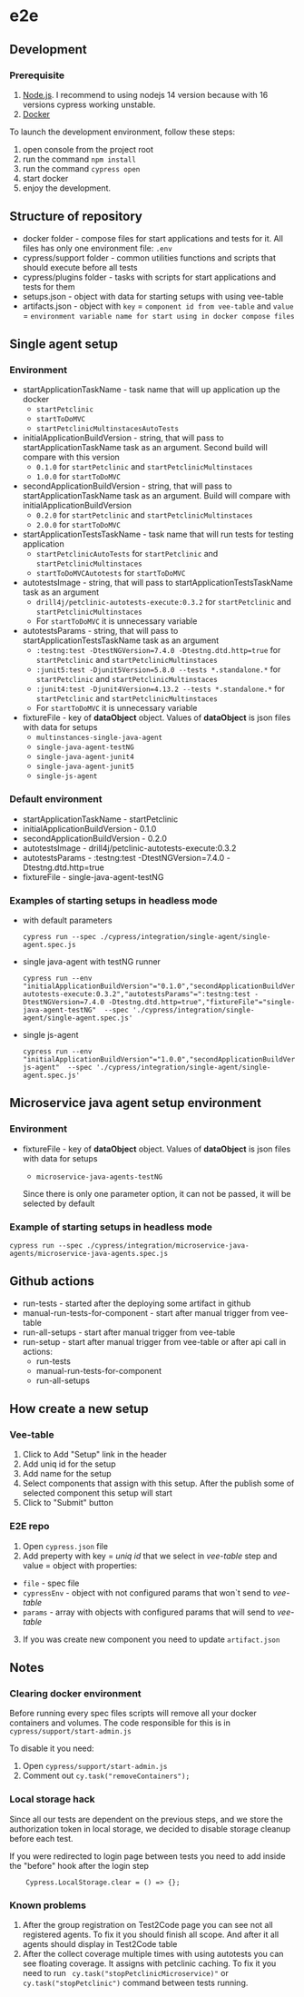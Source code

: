 # e2e

## Development

### Prerequisite

1. [Node.js](https://nodejs.org). I recommend to using nodejs 14 version because with 16 versions cypress working unstable.
2. [Docker](https://www.docker.com/products/docker-desktop/)

To launch the development environment, follow these steps:

1. open console from the project root
2. run the command `npm install`
3. run the command `cypress open`
4. start docker
5. enjoy the development.

## Structure of repository

* docker folder -  compose files for start applications and tests for it. All files has only one environment file: ``.env``
* cypress/support folder - common utilities functions and scripts that should execute before all tests
* cypress/plugins folder - tasks with scripts for start applications and tests for them
* setups.json - object with data for starting setups with using vee-table
* artifacts.json - object with ``key`` =  ``component id from vee-table``  and ``value`` = ``environment variable name for start using in docker compose files ``

## Single agent setup

### Environment

* startApplicationTaskName - task name that will up application up the docker
    * `startPetclinic`
    * `startToDoMVC`
    * `startPetclinicMultinstacesAutoTests`
* initialApplicationBuildVersion - string, that will pass to startApplicationTaskName task as an argument. Second build will compare with
  this version
    * `0.1.0` for `startPetclinic` and `startPetclinicMultinstaces`
    * `1.0.0` for `startToDoMVC`
* secondApplicationBuildVersion - string, that will pass to startApplicationTaskName task as an argument. Build will compare with
  initialApplicationBuildVersion
    * `0.2.0` for `startPetclinic` and `startPetclinicMultinstaces`
    * `2.0.0` for `startToDoMVC`
* startApplicationTestsTaskName - task name that will run tests for testing application
    * `startPetclinicAutoTests` for `startPetclinic` and `startPetclinicMultinstaces`
    * `startToDoMVCAutotests` for `startToDoMVC`
* autotestsImage - string, that will pass to startApplicationTestsTaskName task as an argument
    * `drill4j/petclinic-autotests-execute:0.3.2` for `startPetclinic` and `startPetclinicMultinstaces`
    * For `startToDoMVC` it is unnecessary variable
* autotestsParams - string, that will pass to startApplicationTestsTaskName task as an argument
    * `:testng:test -DtestNGVersion=7.4.0 -Dtestng.dtd.http=true` for `startPetclinic` and `startPetclinicMultinstaces`
    * `:junit5:test -Djunit5Version=5.8.0 --tests *.standalone.*` for `startPetclinic` and `startPetclinicMultinstaces`
    * `:junit4:test -Djunit4Version=4.13.2 --tests *.standalone.*` for `startPetclinic` and `startPetclinicMultinstaces`
    * For `startToDoMVC` it is unnecessary variable
* fixtureFile - key of **dataObject** object. Values of **dataObject** is json files with data for setups
    * `multinstances-single-java-agent`
    * `single-java-agent-testNG`
    * `single-java-agent-junit4`
    * `single-java-agent-junit5`
    * `single-js-agent`

### Default environment

* startApplicationTaskName - startPetclinic
* initialApplicationBuildVersion - 0.1.0
* secondApplicationBuildVersion - 0.2.0
* autotestsImage - drill4j/petclinic-autotests-execute:0.3.2
* autotestsParams - :testng:test -DtestNGVersion=7.4.0 -Dtestng.dtd.http=true
* fixtureFile - single-java-agent-testNG

### Examples of starting setups in headless mode

* with default parameters

  ```
  cypress run --spec ./cypress/integration/single-agent/single-agent.spec.js
  ```

* single java-agent with testNG runner

  ```
  cypress run --env "initialApplicationBuildVersion"="0.1.0","secondApplicationBuildVersion"="0.5.0","startApplicationTaskName"="startPetclinic","startApplicationTestsTaskName"="startPetclinicAutoTests","autotestsImage"="drill4j/petclinic-autotests-execute:0.3.2","autotestsParams"=":testng:test -DtestNGVersion=7.4.0 -Dtestng.dtd.http=true","fixtureFile"="single-java-agent-testNG"  --spec './cypress/integration/single-agent/single-agent.spec.js'
  ```

* single js-agent
  ```
  cypress run --env "initialApplicationBuildVersion"="1.0.0","secondApplicationBuildVersion"="2.0.0","startApplicationTaskName"="startToDoMVC","startApplicationTestsTaskName"="startToDoMVCAutotests","fixtureFile"="single-js-agent"  --spec './cypress/integration/single-agent/single-agent.spec.js'
  ```

## Microservice java agent setup environment

### Environment

* fixtureFile - key of **dataObject** object. Values of **dataObject** is json files with data for setups
    * `microservice-java-agents-testNG`

  Since there is only one parameter option, it can not be passed, it will be selected by default

### Example of starting setups in headless mode

``
    cypress run --spec ./cypress/integration/microservice-java-agents/microservice-java-agents.spec.js
``

## Github actions

* run-tests - started after the deploying some artifact in github
* manual-run-tests-for-component - start after manual trigger from vee-table
* run-all-setups - start after manual trigger from vee-table
* run-setup - start after manual trigger from vee-table or after api call in actions:
    * run-tests
    * manual-run-tests-for-component
    * run-all-setups

## How create a new setup 

### Vee-table

1. Click to Add "Setup" link in the header
2. Add uniq id for the setup
3. Add name for the setup
4. Select components that assign with this setup. After the publish some of selected component this setup will start
5. Click to "Submit" button

### E2E repo

1. Open ``cypress.json`` file
2. Add preperty with key = *uniq id* that we select in *vee-table* step and value = object with properties:
  * ``file`` - spec file
  * ``cypressEnv`` - object with not configured params that won`t send to *vee-table*
  * ``params`` - array with objects with configured params that will send to *vee-table* 
3. If you was create new component you need to update ``artifact.json``

## Notes

### Clearing docker environment

Before running every spec files scripts will remove all your docker containers and volumes. The code responsible for this is
in `cypress/support/start-admin.js`

To disable it you need:

1. Open `cypress/support/start-admin.js`
2. Comment out `cy.task("removeContainers");`

### Local storage hack

Since all our tests are dependent on the previous steps, and we store the authorization token in local storage, we decided to disable
storage cleanup before each test. 

If you were redirected to login page between tests you need to add inside the "before" hook after the login step 

```
    Cypress.LocalStorage.clear = () => {};
```

### Known problems

1. After the group registration on Test2Code page you can see not all registered agents. To fix it you should finish all scope. And after it
   all agents should display in Test2Code table
2. After the collect coverage multiple times with using autotests you can see floating coverage. It assigns with petclinic caching. To fix it you
   need to run ` cy.task("stopPetclinicMicroservice)"` or `cy.task("stopPetclinic")` command between tests running.
   


